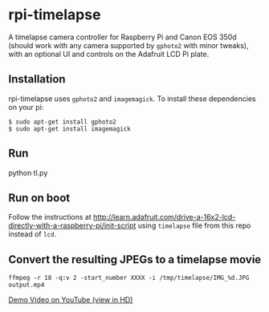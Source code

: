 rpi-timelapse
=============

A timelapse camera controller for Raspberry Pi and Canon EOS 350d (should work with any camera supported by `gphoto2` with minor tweaks), with an optional UI and controls on the Adafruit LCD Pi plate.


Installation
------------

rpi-timelapse uses `gphoto2` and `imagemagick`.  To install these dependencies on your pi:

```
$ sudo apt-get install gphoto2
$ sudo apt-get install imagemagick
```

Run
---

python tl.py

Run on boot
-----------

Follow the instructions at <http://learn.adafruit.com/drive-a-16x2-lcd-directly-with-a-raspberry-pi/init-script> using `timelapse` file from this repo instead of `lcd`.


Convert the resulting JPEGs to a timelapse movie
------------------------------------------------

```
ffmpeg -r 18 -q:v 2 -start_number XXXX -i /tmp/timelapse/IMG_%d.JPG output.mp4
```

[Demo Video on YouTube (view in HD)](http://www.youtube.com/watch?v=AZbK4acS5Mc)